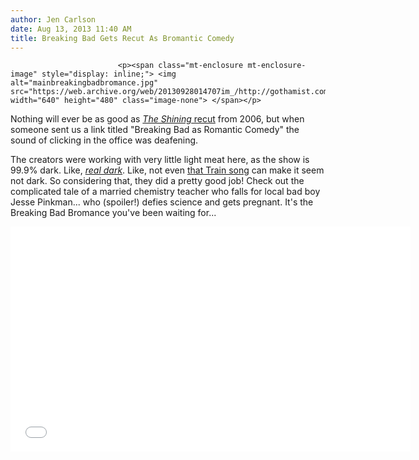 ```yaml
---
author: Jen Carlson
date: Aug 13, 2013 11:40 AM
title: Breaking Bad Gets Recut As Bromantic Comedy
---
```



                            
                            
                            
                            <p><span class="mt-enclosure mt-enclosure-image" style="display: inline;"> <img alt="mainbreakingbadbromance.jpg" src="https://web.archive.org/web/20130928014707im_/http://gothamist.com/attachments/arts_jen/mainbreakingbadbromance.jpg" width="640" height="480" class="image-none"> </span></p>

<p>Nothing will ever be as good as <a href="https://web.archive.org/web/20130928014707/http://www.youtube.com/watch?v=KmkVWuP_sO0"><em>The Shining</em> recut</a> from 2006, but when someone sent us a link titled &quot;Breaking Bad as Romantic Comedy&quot; the sound of clicking in the office was deafening. </p>

<p>The creators were working with very little light meat here, as the show is 99.9% dark. Like, <a href="https://web.archive.org/web/20130928014707/http://gothamist.com/2013/08/11/five_thoughts_before_watching_break.php"><em>real dark</em></a>. Like, not even <a href="https://web.archive.org/web/20130928014707/http://www.youtube.com/watch?v=kVpv8-5XWOI">that Train song</a> can make it seem not dark. So considering that, they did a pretty good job! Check out the complicated tale of a married chemistry teacher who falls for local bad boy Jesse Pinkman... who (spoiler!) defies science and gets pregnant. It&apos;s the Breaking Bad Bromance you&apos;ve been waiting for...</p>

<p><iframe width="640" height="360" src="//web.archive.org/web/20130928014707if_/http://www.youtube.com/embed/KWrRPohom3I" frameborder="0" allowfullscreen></iframe></p>
                            
                            
                            